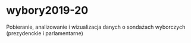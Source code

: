 # wybory2019-20
Pobieranie, analizowanie i wizualizacja danych o sondażach wyborczych (prezydenckie i parlamentarne)
